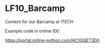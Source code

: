 # LF10_Barcamp
Content for our Barcamp at ITECH

Example code in online IDE:

https://portal.online-python.com/HC1GQET3D0
